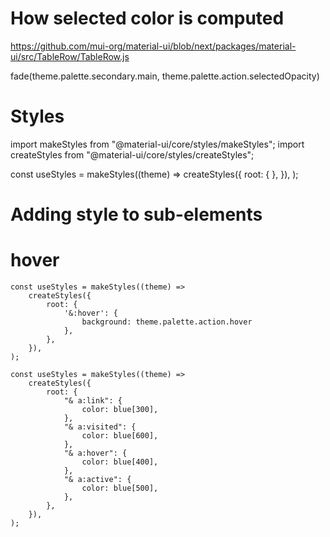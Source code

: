 # How selected color is computed

https://github.com/mui-org/material-ui/blob/next/packages/material-ui/src/TableRow/TableRow.js

fade(theme.palette.secondary.main, theme.palette.action.selectedOpacity)

# Styles 

import makeStyles from "@material-ui/core/styles/makeStyles";
import createStyles from "@material-ui/core/styles/createStyles";

const useStyles = makeStyles((theme) =>
    createStyles({
        root: {
        },
    }),
);

# Adding style to sub-elements

# hover
```
const useStyles = makeStyles((theme) =>
    createStyles({
        root: {
            '&:hover': {
                background: theme.palette.action.hover
            },
        },
    }),
);
```


```
const useStyles = makeStyles((theme) =>
    createStyles({
        root: {
            "& a:link": {
                color: blue[300],
            },
            "& a:visited": {
                color: blue[600],
            },
            "& a:hover": {
                color: blue[400],
            },
            "& a:active": {
                color: blue[500],
            },
        },
    }),
);

```